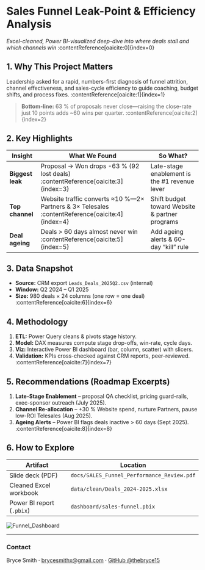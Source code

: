 # Sales Funnel Leak-Point & Efficiency Analysis  
*Excel-cleaned, Power BI-visualized deep-dive into where deals stall and which channels win* :contentReference[oaicite:0]{index=0}  

## 1. Why This Project Matters  
Leadership asked for a rapid, numbers-first diagnosis of funnel attrition, channel effectiveness, and sales-cycle efficiency to guide coaching, budget shifts, and process fixes. :contentReference[oaicite:1]{index=1}  

> **Bottom-line:** 63 % of proposals never close—raising the close-rate just 10 points adds ~60 wins per quarter. :contentReference[oaicite:2]{index=2}  

## 2. Key Highlights  
| Insight | What We Found | So What? |
|---------|---------------|----------|
| **Biggest leak** | Proposal → Won drops -63 % (92 lost deals) :contentReference[oaicite:3]{index=3} | Late-stage enablement is the #1 revenue lever |
| **Top channel** | Website traffic converts ≈10 %—2× Partners & 3× Telesales :contentReference[oaicite:4]{index=4} | Shift budget toward Website & partner programs |
| **Deal ageing** | Deals > 60 days almost never win :contentReference[oaicite:5]{index=5} | Add ageing alerts & 60-day “kill” rule |

## 3. Data Snapshot  
* **Source:** CRM export `Leads_Deals_2025Q2.csv` (internal)  
* **Window:** Q2 2024 – Q1 2025  
* **Size:** 980 deals × 24 columns (one row = one deal) :contentReference[oaicite:6]{index=6}  

## 4. Methodology  
1. **ETL:** Power Query cleans & pivots stage history.  
2. **Model:** DAX measures compute stage drop-offs, win-rate, cycle days.  
3. **Viz:** Interactive Power BI dashboard (bar, column, scatter) with slicers.  
4. **Validation:** KPIs cross-checked against CRM reports, peer-reviewed. :contentReference[oaicite:7]{index=7}  

## 5. Recommendations (Roadmap Excerpts)  
1. **Late-Stage Enablement** – proposal QA checklist, pricing guard-rails, exec-sponsor outreach (July 2025).  
2. **Channel Re-allocation** – +30 % Website spend, nurture Partners, pause low-ROI Telesales (Aug 2025).  
3. **Ageing Alerts** – Power BI flags deals inactive > 60 days (Sept 2025). :contentReference[oaicite:8]{index=8}  

## 6. How to Explore  
| Artifact | Location |
|----------|----------|
| Slide deck (PDF) | `docs/SALES_Funnel_Performance_Review.pdf` |
| Cleaned Excel workbook | `data/clean/Deals_2024-2025.xlsx` |
| Power BI report (`.pbix`) | `dashboard/sales-funnel.pbix` |

![Funnel_Dashboard](https://github.com/user-attachments/assets/c02a3dc6-24a9-45aa-a276-338b5fb70c20)

---

### Contact  
Bryce Smith · brycesmithx@gmail.com · [GitHub @thebryce15](https://github.com/thebryce15)

